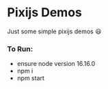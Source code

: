 # Pixijs Demos

Just some simple pixijs demos :smiley:

### To Run:
* ensure node version 16.16.0
* npm i
* npm start
